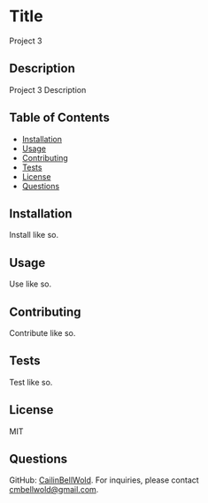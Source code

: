 # Title 
Project 3

## Description
Project 3 Description

## Table of Contents
- [Installation](#Installation)
- [Usage](#Usage)
- [Contributing](#Contributing)
- [Tests](#Tests)
- [License](#License)
- [Questions](#Questions)

## Installation
Install like so.

## Usage
Use like so.

## Contributing
Contribute like so.

## Tests
Test like so.

## License
MIT

## Questions
GitHub: [CailinBellWold](https://github.com/CailinBellWold).
For inquiries, please contact cmbellwold@gmail.com.
